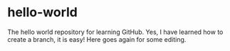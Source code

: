 hello-world
===========

The hello world repository for learning GitHub.
Yes, I have learned how to create a branch, it is easy!
Here goes again for some editing.
